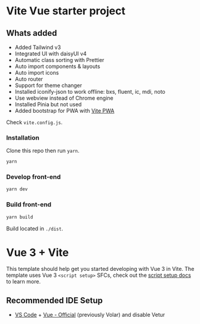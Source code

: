 # Vite Vue starter project

## Whats added

- Added Tailwind v3
- Integrated UI with daisyUI v4
- Automatic class sorting with Prettier
- Auto import components & layouts
- Auto import icons
- Auto router
- Support for theme changer
- Installed iconify-json to work offline: bxs, fluent, ic, mdi, noto
- Use webview instead of Chrome engine
- Installed Pinia but not used
- Added bootstrap for PWA with [Vite PWA](https://vite-pwa-org.netlify.app/)

Check `vite.config.js`.

### Installation

Clone this repo then run `yarn`.

```cmd
yarn
```

### Develop front-end

```cmd
yarn dev
```

### Build front-end

```cmd
yarn build
```

Build located in `./dist`.

# Vue 3 + Vite

This template should help get you started developing with Vue 3 in Vite. The template uses Vue 3 `<script setup>` SFCs, check out the [script setup docs](https://v3.vuejs.org/api/sfc-script-setup.html#sfc-script-setup) to learn more.

## Recommended IDE Setup

- [VS Code](https://code.visualstudio.com/) + [Vue - Official](https://marketplace.visualstudio.com/items?itemName=Vue.volar) (previously Volar) and disable Vetur
